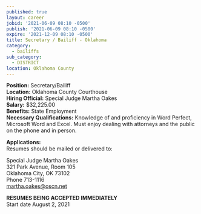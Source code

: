 ```yaml
---
published: true
layout: career
jobid: '2021-06-09 08:10 -0500'
publish: '2021-06-09 08:10 -0500'
expire: '2021-12-09 08:10 -0500'
title: Secretary / Bailiff - Oklahoma
category:
  - bailiffs
sub_category:
  - DISTRICT
location: Oklahoma County
---
```

**Position:** Secretary/Bailiff  
**Location:** Oklahoma County Courthouse  
**Hiring Official:** Special Judge Martha Oakes  
**Salary:** $32,225.00  
**Benefits:** State Employment  
**Necessary Qualifications:** Knowledge of and proficiency in Word Perfect, Microsoft Word and Excel. Must enjoy dealing with attorneys and the public on the phone and in person.

**Applications:**   
Resumes should be mailed or delivered to:

Special Judge Martha Oakes	  
321 Park Avenue, Room 105  
Oklahoma City, OK  73102  
Phone 713-1116  
[martha.oakes@oscn.net](mailto:martha.oakes@oscn.net)  

**RESUMES BEING ACCEPTED IMMEDIATELY**  
Start date August 2, 2021
